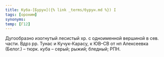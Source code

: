 ```yaml
---
title: Куба-[Бурун]({% link _terms/бурун.md %}) I
tags: [ороним]
synonyms:
temp: [Г12]
---
```


Дугообразно изогнутый лесистый хр. с одноименной вершиной в сев. части. Вдрз рр.
Тунас и Кучук-Карасу, к ЮВ–СВ от нп Алексеевка (Белог.) – тюрк. куба – серый;
рыжий; бледный; РПН.
